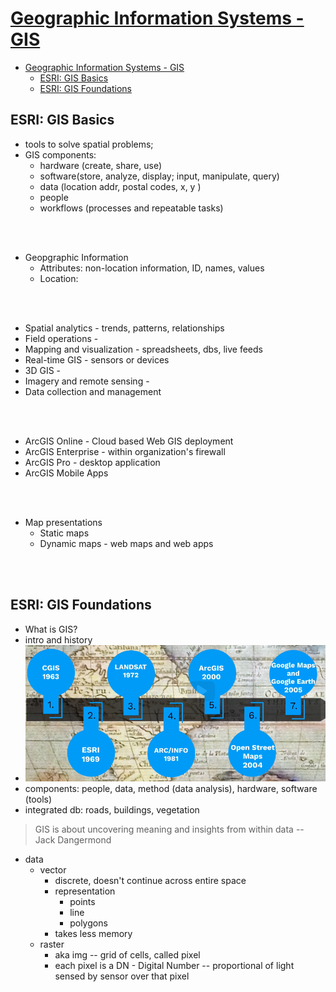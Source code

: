 # [Geographic Information Systems - GIS](../../courses.md)

- [Geographic Information Systems - GIS](#geographic-information-systems---gis)
  - [ESRI: GIS Basics](#esri-gis-basics)
  - [ESRI: GIS Foundations](#esri-gis-foundations)


## ESRI: GIS Basics

- tools to solve spatial problems;
- GIS components: 
  - hardware (create, share, use)
  - software(store, analyze, display; input, manipulate, query)
  - data (location addr, postal codes, x, y )
  - people
  - workflows (processes and repeatable tasks)

<br/><br/>

- Geopgraphic Information
  - Attributes: non-location information, ID, names, values
  - Location:

<br/><br/>

- Spatial analytics - trends, patterns, relationships
- Field operations - 
- Mapping and visualization - spreadsheets, dbs, live feeds
- Real-time GIS - sensors or devices
- 3D GIS - 
- Imagery and remote sensing - 
- Data collection and management


<br/><br/>

- ArcGIS Online - Cloud based Web GIS deployment 
- ArcGIS Enterprise - within organization's firewall
- ArcGIS Pro - desktop application
- ArcGIS Mobile Apps

<br/><br/>

- Map presentations
  - Static maps
  - Dynamic maps - web maps and web apps



<br/><br/>


## ESRI: GIS Foundations

- What is GIS?
- intro and history
- ![](assets/2024-12-03-16-57-44.png)
- components: people, data, method (data analysis), hardware, software (tools)
- integrated db: roads, buildings, vegetation
> GIS is about uncovering meaning and insights from within data -- Jack Dangermond 

- data
  - vector 
    - discrete, doesn't continue across entire space
    - representation  
      - points 
      - line 
      - polygons
    - takes less memory
  - raster 
    - aka img -- grid of cells, called pixel 
    - each pixel is a DN - Digital Number -- proportional of light sensed by sensor over that pixel

